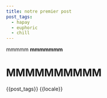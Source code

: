 ```yaml
---
title: notre premier post
post_tags:
  - hapay
  - euphoric
  - chill
---
```

mmmmm
**mmmmmmm**

# **MMMMMMMMMM**
{{post_tags}}
{{locale}}
